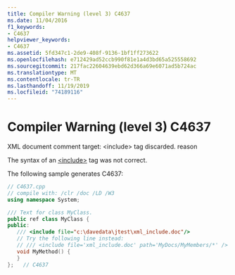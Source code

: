 ```yaml
---
title: Compiler Warning (level 3) C4637
ms.date: 11/04/2016
f1_keywords:
- C4637
helpviewer_keywords:
- C4637
ms.assetid: 5fd347c1-2de9-408f-9136-1bf1ff273622
ms.openlocfilehash: e712429ad52ccb990f81e1a4d3bd65a525558692
ms.sourcegitcommit: 217fac22604639ebd62d366a69e6071ad5b724ac
ms.translationtype: MT
ms.contentlocale: tr-TR
ms.lasthandoff: 11/19/2019
ms.locfileid: "74189116"
---
```

# <a name="compiler-warning-level-3-c4637"></a>Compiler Warning (level 3) C4637

XML document comment target: \<include> tag discarded.  reason

The syntax of an [\<include>](../../build/reference/include-visual-cpp.md) tag was not correct.

The following sample generates C4637:

```cpp
// C4637.cpp
// compile with: /clr /doc /LD /W3
using namespace System;

/// Text for class MyClass.
public ref class MyClass {
public:
   /// <include file="c:\davedata\jtest\xml_include.doc"/>
   // Try the following line instead:
   // /// <include file='xml_include.doc' path='MyDocs/MyMembers/*' />
   void MyMethod() {
   }
};   // C4637
```
